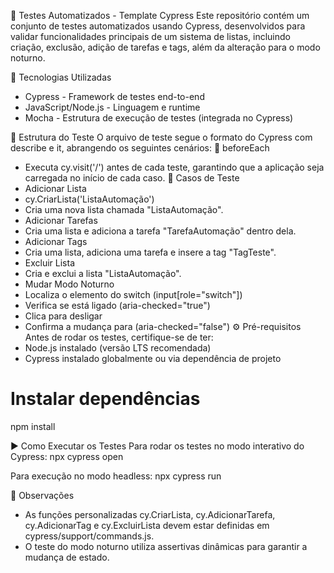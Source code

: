 📌 Testes Automatizados - Template Cypress
Este repositório contém um conjunto de testes automatizados usando Cypress, desenvolvidos para validar funcionalidades principais de um sistema de listas, incluindo criação, exclusão, adição de tarefas e tags, além da alteração para o modo noturno.

🚀 Tecnologias Utilizadas
- Cypress - Framework de testes end-to-end
- JavaScript/Node.js - Linguagem e runtime
- Mocha - Estrutura de execução de testes (integrada no Cypress)

📂 Estrutura do Teste
O arquivo de teste segue o formato do Cypress com describe e it, abrangendo os seguintes cenários:
🔹 beforeEach
- Executa cy.visit('/') antes de cada teste, garantindo que a aplicação seja carregada no início de cada caso.
🔹 Casos de Teste
- Adicionar Lista
- cy.CriarLista('ListaAutomação')
- Cria uma nova lista chamada "ListaAutomação".
- Adicionar Tarefas
- Cria uma lista e adiciona a tarefa "TarefaAutomação" dentro dela.
- Adicionar Tags
- Cria uma lista, adiciona uma tarefa e insere a tag "TagTeste".
- Excluir Lista
- Cria e exclui a lista "ListaAutomação".
- Mudar Modo Noturno
- Localiza o elemento do switch (input[role="switch"])
- Verifica se está ligado (aria-checked="true")
- Clica para desligar
- Confirma a mudança para (aria-checked="false")
⚙️ Pré-requisitos
Antes de rodar os testes, certifique-se de ter:
- Node.js instalado (versão LTS recomendada)
- Cypress instalado globalmente ou via dependência de projeto
# Instalar dependências
npm install


▶️ Como Executar os Testes
Para rodar os testes no modo interativo do Cypress:
npx cypress open

Para execução no modo headless:
npx cypress run

📄 Observações
- As funções personalizadas cy.CriarLista, cy.AdicionarTarefa, cy.AdicionarTag e cy.ExcluirLista devem estar definidas em cypress/support/commands.js.
- O teste do modo noturno utiliza assertivas dinâmicas para garantir a mudança de estado.

